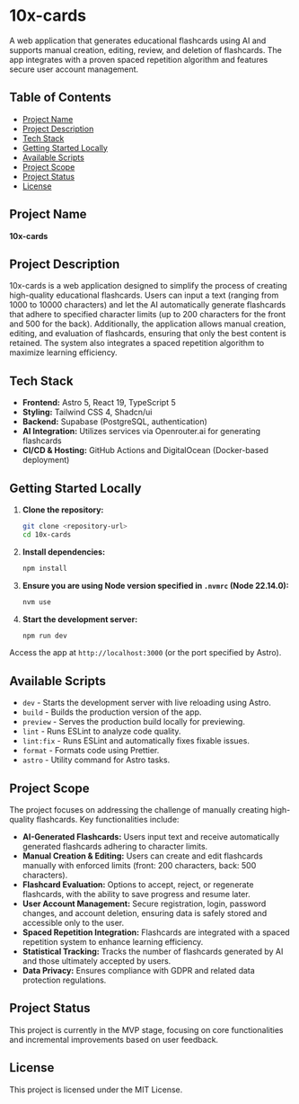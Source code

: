 # 10x-cards

A web application that generates educational flashcards using AI and supports manual creation, editing, review, and deletion of flashcards. The app integrates with a proven spaced repetition algorithm and features secure user account management.

## Table of Contents

- [Project Name](#project-name)
- [Project Description](#project-description)
- [Tech Stack](#tech-stack)
- [Getting Started Locally](#getting-started-locally)
- [Available Scripts](#available-scripts)
- [Project Scope](#project-scope)
- [Project Status](#project-status)
- [License](#license)

## Project Name

**10x-cards**

## Project Description

10x-cards is a web application designed to simplify the process of creating high-quality educational flashcards. Users can input a text (ranging from 1000 to 10000 characters) and let the AI automatically generate flashcards that adhere to specified character limits (up to 200 characters for the front and 500 for the back). Additionally, the application allows manual creation, editing, and evaluation of flashcards, ensuring that only the best content is retained. The system also integrates a spaced repetition algorithm to maximize learning efficiency.

## Tech Stack

- **Frontend:** Astro 5, React 19, TypeScript 5
- **Styling:** Tailwind CSS 4, Shadcn/ui
- **Backend:** Supabase (PostgreSQL, authentication)
- **AI Integration:** Utilizes services via Openrouter.ai for generating flashcards
- **CI/CD & Hosting:** GitHub Actions and DigitalOcean (Docker-based deployment)

## Getting Started Locally

1. **Clone the repository:**
   ```bash
   git clone <repository-url>
   cd 10x-cards
   ```

2. **Install dependencies:**
   ```bash
   npm install
   ```

3. **Ensure you are using Node version specified in `.nvmrc` (Node 22.14.0):**
   ```bash
   nvm use
   ```

4. **Start the development server:**
   ```bash
   npm run dev
   ```

Access the app at `http://localhost:3000` (or the port specified by Astro).

## Available Scripts

- `dev` - Starts the development server with live reloading using Astro.
- `build` - Builds the production version of the app.
- `preview` - Serves the production build locally for previewing.
- `lint` - Runs ESLint to analyze code quality.
- `lint:fix` - Runs ESLint and automatically fixes fixable issues.
- `format` - Formats code using Prettier.
- `astro` - Utility command for Astro tasks.

## Project Scope

The project focuses on addressing the challenge of manually creating high-quality flashcards. Key functionalities include:

- **AI-Generated Flashcards:** Users input text and receive automatically generated flashcards adhering to character limits.
- **Manual Creation & Editing:** Users can create and edit flashcards manually with enforced limits (front: 200 characters, back: 500 characters).
- **Flashcard Evaluation:** Options to accept, reject, or regenerate flashcards, with the ability to save progress and resume later.
- **User Account Management:** Secure registration, login, password changes, and account deletion, ensuring data is safely stored and accessible only to the user.
- **Spaced Repetition Integration:** Flashcards are integrated with a spaced repetition system to enhance learning efficiency.
- **Statistical Tracking:** Tracks the number of flashcards generated by AI and those ultimately accepted by users.
- **Data Privacy:** Ensures compliance with GDPR and related data protection regulations.

## Project Status

This project is currently in the MVP stage, focusing on core functionalities and incremental improvements based on user feedback.

## License

This project is licensed under the MIT License.
